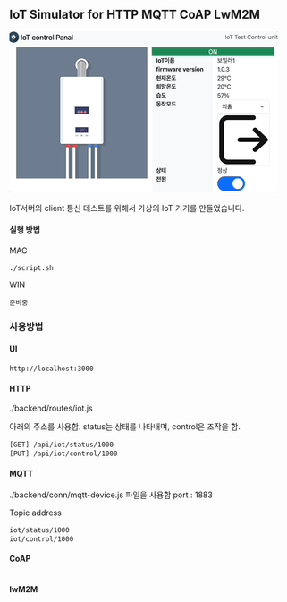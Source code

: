 ## IoT Simulator for HTTP MQTT CoAP LwM2M

![image](images/animation.gif)


IoT서버의 client 통신 테스트를 위해서 가상의 IoT 기기를 만들었습니다.

#### 실행 방법

MAC 

```
./script.sh
```

WIN
```
준비중
```

### 사용방법

#### UI

```
http://localhost:3000
```

#### HTTP

./backend/routes/iot.js

아래의 주소를 사용함. status는 상태를 나타내며, control은 조작을 함.

```
[GET] /api/iot/status/1000
[PUT] /api/iot/control/1000
```

#### MQTT

./backend/conn/mqtt-device.js 파일을 사용함
port : 1883

Topic address

```
iot/status/1000
iot/control/1000

```

#### CoAP


```

```

#### lwM2M

```

```